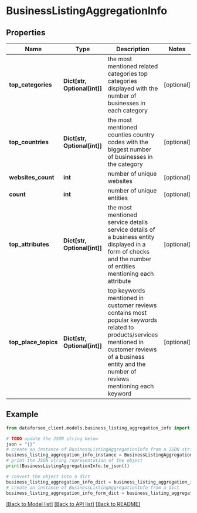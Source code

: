 # BusinessListingAggregationInfo


## Properties

Name | Type | Description | Notes
------------ | ------------- | ------------- | -------------
**top_categories** | **Dict[str, Optional[int]]** | the most mentioned related categories top categories displayed with the number of businesses in each category | [optional] 
**top_countries** | **Dict[str, Optional[int]]** | the most mentioned counties country codes with the biggest number of businesses in the category | [optional] 
**websites_count** | **int** | number of unique websites | [optional] 
**count** | **int** | number of unique entities | [optional] 
**top_attributes** | **Dict[str, Optional[int]]** | the most mentioned service details service details of a business entity displayed in a form of checks and the number of entities mentioning each attribute | [optional] 
**top_place_topics** | **Dict[str, Optional[int]]** | top keywords mentioned in customer reviews contains most popular keywords related to products/services mentioned in customer reviews of a business entity and the number of reviews mentioning each keyword | [optional] 

## Example

```python
from dataforseo_client.models.business_listing_aggregation_info import BusinessListingAggregationInfo

# TODO update the JSON string below
json = "{}"
# create an instance of BusinessListingAggregationInfo from a JSON string
business_listing_aggregation_info_instance = BusinessListingAggregationInfo.from_json(json)
# print the JSON string representation of the object
print(BusinessListingAggregationInfo.to_json())

# convert the object into a dict
business_listing_aggregation_info_dict = business_listing_aggregation_info_instance.to_dict()
# create an instance of BusinessListingAggregationInfo from a dict
business_listing_aggregation_info_form_dict = business_listing_aggregation_info.from_dict(business_listing_aggregation_info_dict)
```
[[Back to Model list]](../README.md#documentation-for-models) [[Back to API list]](../README.md#documentation-for-api-endpoints) [[Back to README]](../README.md)


